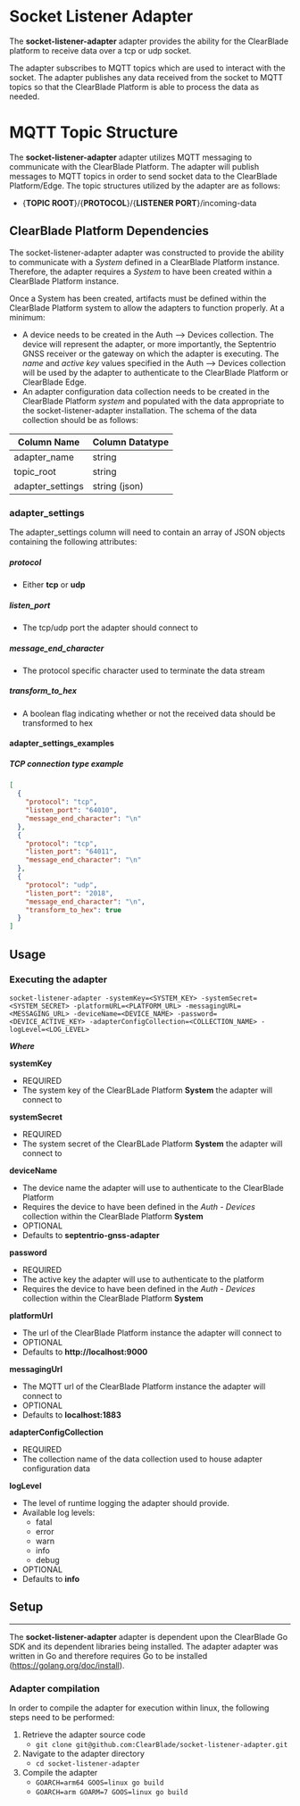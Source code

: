# Socket Listener Adapter

The __socket-listener-adapter__ adapter provides the ability for the ClearBlade platform to receive data over a tcp or udp socket.

The adapter subscribes to MQTT topics which are used to interact with the socket. The adapter publishes any data received from the socket to MQTT topics so that the ClearBlade Platform is able to process the data as needed.

# MQTT Topic Structure
The __socket-listener-adapter__ adapter utilizes MQTT messaging to communicate with the ClearBlade Platform. The adapter will publish messages to MQTT topics in order to send socket data to the ClearBlade Platform/Edge. The topic structures utilized by the adapter are as follows:

  * {__TOPIC ROOT__}/{__PROTOCOL__}/{__LISTENER PORT__}/incoming-data

## ClearBlade Platform Dependencies
The socket-listener-adapter adapter was constructed to provide the ability to communicate with a _System_ defined in a ClearBlade Platform instance. Therefore, the adapter requires a _System_ to have been created within a ClearBlade Platform instance.

Once a System has been created, artifacts must be defined within the ClearBlade Platform system to allow the adapters to function properly. At a minimum: 

  * A device needs to be created in the Auth --> Devices collection. The device will represent the adapter, or more importantly, the Septentrio GNSS receiver or the gateway on which the adapter is executing. The _name_ and _active key_ values specified in the Auth --> Devices collection will be used by the adapter to authenticate to the ClearBlade Platform or ClearBlade Edge. 
  * An adapter configuration data collection needs to be created in the ClearBlade Platform _system_ and populated with the data appropriate to the socket-listener-adapter installation. The schema of the data collection should be as follows:


| Column Name      | Column Datatype |
| ---------------- | --------------- |
| adapter_name     | string          |
| topic_root       | string          |
| adapter_settings | string (json)   |

### adapter_settings
The adapter_settings column will need to contain an array of JSON objects containing the following attributes:

##### protocol
* Either __tcp__ or __udp__

##### listen_port
* The tcp/udp port the adapter should connect to

##### message_end_character
* The protocol specific character used to terminate the data stream

##### transform_to_hex
* A boolean flag indicating whether or not the received data should be transformed to hex

#### adapter_settings_examples

##### TCP connection type example
```json
[
  {
    "protocol": "tcp",
    "listen_port": "64010",
    "message_end_character": "\n"
  },
  {
    "protocol": "tcp",
    "listen_port": "64011",
    "message_end_character": "\n"
  },
  {
    "protocol": "udp",
    "listen_port": "2018",
    "message_end_character": "\n",
    "transform_to_hex": true
  }
]
```

## Usage

### Executing the adapter

`socket-listener-adapter -systemKey=<SYSTEM_KEY> -systemSecret=<SYSTEM_SECRET> -platformURL=<PLATFORM_URL> -messagingURL=<MESSAGING_URL> -deviceName=<DEVICE_NAME> -password=<DEVICE_ACTIVE_KEY> -adapterConfigCollection=<COLLECTION_NAME> -logLevel=<LOG_LEVEL>`

   __*Where*__ 

   __systemKey__
  * REQUIRED
  * The system key of the ClearBLade Platform __System__ the adapter will connect to

   __systemSecret__
  * REQUIRED
  * The system secret of the ClearBLade Platform __System__ the adapter will connect to
   
   __deviceName__
  * The device name the adapter will use to authenticate to the ClearBlade Platform
  * Requires the device to have been defined in the _Auth - Devices_ collection within the ClearBlade Platform __System__
  * OPTIONAL
  * Defaults to __septentrio-gnss-adapter__
   
   __password__
  * REQUIRED
  * The active key the adapter will use to authenticate to the platform
  * Requires the device to have been defined in the _Auth - Devices_ collection within the ClearBlade Platform __System__
   
   __platformUrl__
  * The url of the ClearBlade Platform instance the adapter will connect to
  * OPTIONAL
  * Defaults to __http://localhost:9000__

   __messagingUrl__
  * The MQTT url of the ClearBlade Platform instance the adapter will connect to
  * OPTIONAL
  * Defaults to __localhost:1883__

   __adapterConfigCollection__
  * REQUIRED 
  * The collection name of the data collection used to house adapter configuration data

   __logLevel__
  * The level of runtime logging the adapter should provide.
  * Available log levels:
    * fatal
    * error
    * warn
    * info
    * debug
  * OPTIONAL
  * Defaults to __info__

## Setup
---
The __socket-listener-adapter__  adapter is dependent upon the ClearBlade Go SDK and its dependent libraries being installed. The adapter adapter was written in Go and therefore requires Go to be installed (https://golang.org/doc/install).

### Adapter compilation
In order to compile the adapter for execution within linux, the following steps need to be performed:

 1. Retrieve the adapter source code  
    * ```git clone git@github.com:ClearBlade/socket-listener-adapter.git```
 2. Navigate to the adapter directory  
    * ```cd socket-listener-adapter```
 4. Compile the adapter
    * ```GOARCH=arm64 GOOS=linux go build```
    * ```GOARCH=arm GOARM=7 GOOS=linux go build```

